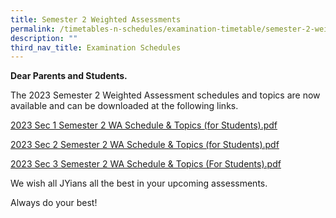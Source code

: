 ```yaml
---
title: Semester 2 Weighted Assessments
permalink: /timetables-n-schedules/examination-timetable/semester-2-weighted-assessments/
description: ""
third_nav_title: Examination Schedules
---
```

<p><strong>Dear Parents and Students.</strong></p>
<p>The 2023 Semester 2 Weighted Assessment schedules and topics are now available and can be downloaded at the following links.</p>

<a href="https://go.gov.sg/2023s1sem2watopics">2023 Sec 1 Semester 2 WA Schedule &amp; Topics (for Students).pdf </a>

[2023 Sec 2 Semester 2 WA Schedule &amp; Topics (for Students).pdf]()

[2023 Sec 3 Semester 2 WA Schedule &amp; Topics (For Students).pdf]()


<p>We wish all JYians all the best in your upcoming assessments.</p>
<p>Always do your best!</p>